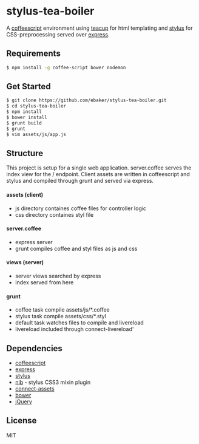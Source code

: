# stylus-tea-boiler

A [coffeescript](http://coffeescript.org/) environment using
 [teacup](https://github.com/goodeggs/teacup) for html templating and
 [stylus](http://learnboost.github.io/stylus/) for CSS-preprocessing served over
 [express](https://github.com/strongloop/express).

## Requirements
```sh
$ npm install -g coffee-script bower nodemon
```

## Get Started
```sh
$ git clone https://github.com/ebaker/stylus-tea-boiler.git
$ cd stylus-tea-boiler
$ npm install
$ bower install
$ grunt build
$ grunt
$ vim assets/js/app.js
```

## Structure
This project is setup for a single web application.
server.coffee serves the index view for the / endpoint. 
Client assets are written in coffeescript and stylus and compiled
through grunt and served via express.

#### assets (client)
 - js directory containes coffee files for controller logic
 - css directory containes styl file

#### server.coffee
 - express server
 - grunt compiles coffee and styl files as js and css

#### views (server)
 - server views searched by express
 - index served from here

#### grunt
 - coffee task compile assets/js/*.coffee
 - stylus task compile assets/css/*.styl
 - default task watches files to compile and livereload
 - livereload included through connect-livereload'

## Dependencies
 - [coffeescript](http://coffeescript.org/)
 - [express](https://github.com/strongloop/express)
 - [stylus](http://learnboost.github.io/stylus/)
 - [nib](https://github.com/tj/nib) - stylus CSS3 mixin plugin
 - [connect-assets](https://github.com/adunkman/connect-assets)
 - [bower](http://bower.io/)
 - [jQuery](http://jquery.com)

License
----

MIT
